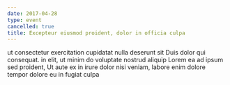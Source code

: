 ```yaml
---
date: 2017-04-28
type: event
cancelled: true
title: Excepteur eiusmod proident, dolor in officia culpa
---
```

ut consectetur exercitation cupidatat nulla deserunt sit Duis dolor qui consequat. in elit, ut minim do voluptate nostrud aliquip Lorem ea ad ipsum sed proident, Ut aute ex in irure dolor nisi veniam, labore enim dolore tempor dolore eu in fugiat culpa